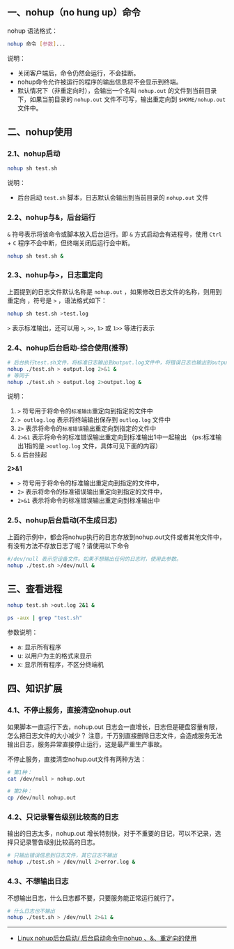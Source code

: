 ## 一、nohup（no hung up）命令
nohup 语法格式：
```bash
nohup 命令 [参数]...
```

说明：
- 关闭客户端后，命令仍然会运行，不会挂断。
- nohup命令允许被运行的程序的输出信息将不会显示到终端。
- 默认情况下（非重定向时），会输出一个名叫 `nohup.out` 的文件到当前目录下，如果当前目录的 `nohup.out` 文件不可写，输出重定向到 `$HOME/nohup.out` 文件中。


## 二、nohup使用

### 2.1、nohup启动
```bash
nohup sh test.sh
```

说明：
- 后台启动 `test.sh` 脚本，日志默认会输出到当前目录的 `nohup.out` 文件

### 2.2、nohup与&，后台运行
`&` 符号表示将该命令或脚本放入后台运行。即 `&` 方式启动会有进程号，使用 `Ctrl` + `C` 程序不会中断，但终端关闭后运行会中断。
```bash
nohup sh test.sh &
```

### 2.3、nohup与>，日志重定向
上面提到的日志文件默认名称是 `nohup.out` ，如果修改日志文件的名称，则用到 重定向 ，符号是 `>` ，语法格式如下：
```bash
nohup sh test.sh >test.log
```

`>` 表示标准输出，还可以用 `>`, `>>`, `1>` 或 `1>>` 等进行表示

### 2.4、nohup后台启动-综合使用(推荐)
```bash
# 后台执行test.sh文件，将标准日志输出到output.log文件中，将错误日志也输出到output.log文件中
nohup ./test.sh > output.log 2>&1 &
# 等同于
nohup ./test.sh > output.log 2>output.log &
```

说明：
1. `>` 符号用于将命令的`标准输出`重定向到指定的文件中
2. `> outlog.log` 表示将终端输出保存到 `outlog.log` 文件中
3. `2>` 表示将命令的`标准错误`输出重定向到指定的文件中
4. `2>&1` 表示将命令的标准错误输出重定向到标准输出1中一起输出 （ps:标准输出1指的是 `>outlog.log` 文件，具体可见下面的内容）
5. `&` 后台挂起

**2>&1**
- `>` 符号用于将命令的标准输出重定向到指定的文件中，
- `2>` 表示将命令的标准错误输出重定向到指定的文件中，
- `2>&1` 表示将命令的标准错误输出重定向到标准输出中

### 2.5、nohup后台启动(不生成日志)
上面的示例中，都会将nohup执行的日志存放到nohup.out文件或者其他文件中，有没有方法不存放日志了呢？请使用以下命令
```bash
#/dev/null 表示空设备文件。如果不想输出任何的日志时，使用此参数。
nohup ./test.sh >/dev/null &
```


## 三、查看进程
```bash
nohup test.sh >out.log 2&1 &
```

```bash
ps -aux | grep "test.sh"
```

参数说明：
- a: 显示所有程序
- u: 以用户为主的格式来显示
- x: 显示所有程序，不区分终端机


## 四、知识扩展

### 4.1、不停止服务，直接清空nohup.out
如果脚本一直运行下去，nohup.out 日志会一直增长，日志但是硬盘容量有限，怎么把日志文件的大小减少？
注意，千万别直接删除日志文件，会造成服务无法输出日志，服务异常直接停止运行，这是最严重生产事故。

不停止服务，直接清空nohup.out文件有两种方法：

```bash
# 第1种：
cat /dev/null > nohup.out

# 第2种：
cp /dev/null nohup.out
```

### 4.2、只记录警告级别比较高的日志
输出的日志太多，nohup.out 增长特别快，对于不重要的日记，可以不记录，选择只记录警告级别比较高的日志。

```bash
# 只输出错误信息到日志文件，其它日志不输出
nohup ./test.sh > /dev/null 2>error.log &
```

### 4.3、不想输出日志
不想输出日志，什么日志都不要，只要服务能正常运行就行了。

```bash
# 什么日志也不输出
nohup ./test.sh > /dev/null 2>&1 &
```

---
- [Linux nohup后台启动/ 后台启动命令中nohup 、&、重定向的使用](https://blog.csdn.net/a1k2l45k/article/details/135151338)

